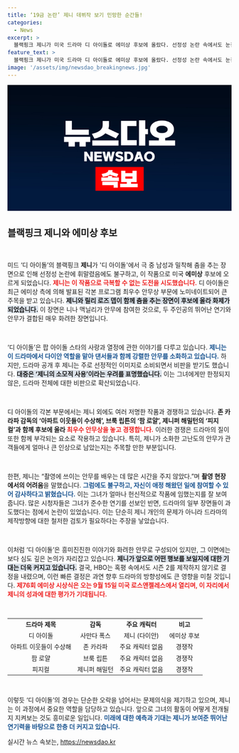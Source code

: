 ```yaml
---
title: ‘19금 논란’ 제니 데뷔작 보기 민망한 순간들!
categories:
  - News
excerpt: >
  블랙핑크 제니가 미국 드라마 디 아이돌로 에미상 후보에 올랐다. 선정성 논란 속에서도 눈길 끈 안무 장면이 주목받으며, 제니는 반전의 주인공이 될까? 클릭해서 최신 소식을 확인해보세요!
feature_text: >
  블랙핑크 제니가 미국 드라마 디 아이돌로 에미상 후보에 올랐다. 선정성 논란 속에서도 눈길 끈 안무 장면이 주목받으며, 제니는 반전의 주인공이 될까? 클릭해서 최신 소식을 확인해보세요!
image: '/assets/img/newsdao_breakingnews.jpg'
---
```


<p><img src="/assets/img/newsdao_breakingnews.jpg" alt="koreaapp 속보" /></p>

<h2 data-ke-size="size26">블랙핑크 제니와 에미상 후보</h2>

<p data-ke-size="size16">&nbsp;</p>

<p>미드 ‘디 아이돌’의 블랙핑크 <b>제니</b>가 &#x27;디 아이돌&#x27;에서 극 중 남성과 밀착해 춤을 추는 장면으로 인해 선정성 논란에 휘말렸음에도 불구하고, 이 작품으로 미국 <b>에미상</b> 후보에 오르게 되었습니다. <b><span style="color: #ee2323;">제니는 이 작품으로 극복할 수 없는 도전을 시도했습니다.</span></b> 디 아이돌은 최근 에미상 측에 의해 발표된 각본 프로그램 최우수 안무상 부문에 노미네이트되어 큰 주목을 받고 있습니다. <b><span style="background-color: #21538527;">제니와 릴리 로즈 뎁이 함께 춤을 추는 장면이 후보에 올라 화제가 되었습니다.</span></b> 이 장면은 니나 맥닐리가 안무에 참여한 것으로, 두 주인공의 뛰어난 연기와 안무가 결합된 매우 화려한 장면입니다.</p></p>

<p data-ke-size="size16">&nbsp;</p>

<p>‘디 아이돌’은 팝 아이돌 스타의 사랑과 열정에 관한 이야기를 다루고 있습니다. <b><span style="color: #1a5490;">제니는 이 드라마에서 다이안 역할을 맡아 댄서들과 함께 강렬한 안무를 소화하고 있습니다.</span></b> 하지만, 드라마 공개 후 제니는 주로 선정적인 이미지로 소비되면서 비판을 받기도 했습니다. <b><span style="background-color: #21538527;">대중은 ‘제니의 소모적 사용’이라는 우려를 표명했습니다.</span></b> 이는 그녀에게만 한정되지 않은, 드라마 전체에 대한 비판으로 확산되었습니다.</p></p>

<p data-ke-size="size16">&nbsp;</p>

<p>디 아이돌의 각본 부문에서는 제니 외에도 여러 저명한 작품과 경쟁하고 있습니다. <b>존 카라파 감독의 ‘아파트 이웃들이 수상해’, 브룩 립튼의 ‘팜 로얄’, 제니퍼 해밀턴의 ‘피지컬’과 함께 후보에 올라 </b> <b><span style="color: #ee2323;">최우수 안무상을 놓고 경쟁합니다.</span></b> 이러한 경쟁은 드라마의 질이 또한 함께 부각되는 요소로 작용하고 있습니다. 특히, 제니가 소화한 고난도의 안무가 관객들에게 얼마나 큰 인상으로 남았는지는 주목할 만한 부분입니다.</p>

<p data-ke-size="size16">&nbsp;</p>

<p>한편, 제니는 “촬영에 쓰이는 안무를 배우는 데 많은 시간을 주지 않았다.”며 <b>촬영 현장에서의 어려움</b>을 말했습니다. <b><span style="color: #1a5490;">그럼에도 불구하고, 자신이 애정 해왔던 일에 참여할 수 있어 감사하다고 밝혔습니다.</span></b> 이는 그녀가 얼마나 헌신적으로 작품에 임했는지를 잘 보여줍니다. 많은 시청자들은 그녀가 준수한 연기를 선보인 반면, 드라마의 일부 장면들이 과도했다는 점에서 논란이 있었습니다. 이는 단순히 제니 개인의 문제가 아니라 드라마의 제작방향에 대한 철저한 검토가 필요하다는 주장을 낳았습니다.</p>

<p data-ke-size="size16">&nbsp;</p>

<p>이처럼 ‘디 아이돌’은 흥미진진한 이야기와 화려한 안무로 구성되어 있지만, 그 이면에는 보다 심도 깊은 논의가 자리잡고 있습니다. <b><span style="background-color: #21538527;">제니가 앞으로 어떤 행보를 보일지에 대한 기대는 더욱 커지고 있습니다.</span></b> 결국, HBO는 혹평 속에서도 시즌 2를 제작하지 않기로 결정을 내렸으며, 이런 빠른 결정은 과연 향후 드라마의 방향성에도 큰 영향을 미칠 것입니다. <b><span style="color: #ee2323;">제76회 에미상 시상식은 오는 9월 15일 미국 로스앤젤레스에서 열리며, 이 자리에서 제니의 성과에 대한 평가가 기대됩니다.</span></b></p>

<p data-ke-size="size16">&nbsp;</p>

<table style="width: 100%; border-collapse: collapse;">
<tr>
<td style="text-align: center; height: 17px;"><b>드라마 제목</b></td>
<td style="text-align: center; height: 17px;"><b>감독</b></td>
<td style="text-align: center; height: 17px;"><b>주요 캐릭터</b></td>
<td style="text-align: center; height: 17px;"><b>비고</b></td>
</tr>
<tr>
<td style="text-align: center; height: 17px;">디 아이돌</td>
<td style="text-align: center; height: 17px;">사만다 폭스</td>
<td style="text-align: center; height: 17px;">제니 (다이안)</td>
<td style="text-align: center; height: 17px;">에미상 후보</td>
</tr>
<tr>
<td style="text-align: center; height: 17px;">아파트 이웃들이 수상해</td>
<td style="text-align: center; height: 17px;">존 카라파</td>
<td style="text-align: center; height: 17px;">주요 캐릭터 없음</td>
<td style="text-align: center; height: 17px;">경쟁작</td>
</tr>
<tr>
<td style="text-align: center; height: 17px;">팜 로얄</td>
<td style="text-align: center; height: 17px;">브룩 립튼</td>
<td style="text-align: center; height: 17px;">주요 캐릭터 없음</td>
<td style="text-align: center; height: 17px;">경쟁작</td>
</tr>
<tr>
<td style="text-align: center; height: 17px;">피지컬</td>
<td style="text-align: center; height: 17px;">제니퍼 해밀턴</td>
<td style="text-align: center; height: 17px;">주요 캐릭터 없음</td>
<td style="text-align: center; height: 17px;">경쟁작</td>
</tr>
</table>

<p data-ke-size="size16">&nbsp;</p>

<p>이렇듯 ‘디 아이돌’의 경우는 단순한 오락을 넘어서는 문제의식을 제기하고 있으며, 제니는 이 과정에서 중요한 역할을 담당하고 있습니다. 앞으로 그녀의 활동이 어떻게 전개될지 지켜보는 것도 흥미로운 일입니다. <b><span style="color: #1a5490;">미래에 대한 예측과 기대는 제니가 보여준 뛰어난 연기력을 바탕으로 한층 더 커지고 있습니다.</span></b></p>
실시간 뉴스 속보는, <a href="https://newsdao.kr" rel="dofollow">https://newsdao.kr</a>


